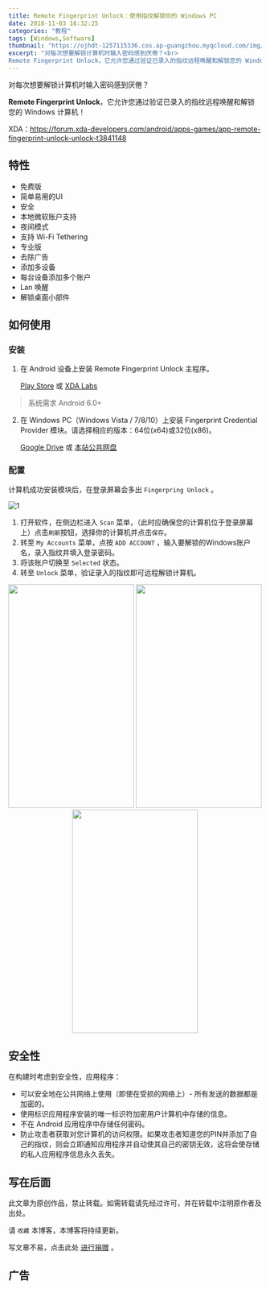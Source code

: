 ```yaml
---
title: Remote Fingerprint Unlock：使用指纹解锁你的 Windows PC
date: 2018-11-03 16:32:25
categories: "教程"
tags: [Windows,Software]
thumbnail: "https://ojhdt-1257115336.cos.ap-guangzhou.myqcloud.com/img/20181103/0.png"
excerpt: "对每次想要解锁计算机时输入密码感到厌倦？<br>
Remote Fingerprint Unlock，它允许您通过验证已录入的指纹远程唤醒和解锁您的 Windows 计算机！"
---
```

对每次想要解锁计算机时输入密码感到厌倦？

**Remote Fingerprint Unlock**，它允许您通过验证已录入的指纹远程唤醒和解锁您的 Windows 计算机！

XDA：https://forum.xda-developers.com/android/apps-games/app-remote-fingerprint-unlock-unlock-t3841148

## 特性

- 免费版
 - 简单易用的UI
 - 安全
 - 本地微软账户支持
 - 夜间模式
 - 支持 Wi-Fi Tethering
- 专业版
 - 去除广告
 - 添加多设备
 - 每台设备添加多个账户
 - Lan 唤醒
 - 解锁桌面小部件 

## 如何使用

### 安装

1. 在 Android 设备上安装 Remote Fingerprint Unlock 主程序。

    [Play Store](https://play.google.com/store/apps/details?id=ro.andreimircius.remotefingerauth) 或 [XDA Labs](https://labs.xda-developers.com/store/app/ro.andreimircius.remotefingerauth)
>系统需求 Android 6.0+

2. 在 Windows PC（Windows Vista / 7/8/10）上安装 Fingerprint Credential Provider 模块。请选择相应的版本：64位(x64)或32位(x86)。

    [Google Drive](https://drive.google.com/drive/folders/1bktvp0JcJKfE92efgxQlo06ARrMfLDFd) 或 [本站公共网盘](https://netdisk.ojhdt.club/%E8%BD%AF%E4%BB%B6/Fingerprint%20Credential%20Provider/)

### 配置

计算机成功安装模块后，在登录屏幕会多出 `Fingerpring Unlock` 。

![1](https://ojhdt-1257115336.cos.ap-guangzhou.myqcloud.com/img/20181103/1.png)

1. 打开软件，在侧边栏进入 `Scan` 菜单，（此时应确保您的计算机位于登录屏幕上）点击`刷新`按钮，选择你的计算机并点击`保存`。 
2. 转至 `My Accounts` 菜单，点按 `ADD ACCOUNT` ，输入要解锁的Windows账户名，录入指纹并填入登录密码。
3. 将该账户切换至 `Selected` 状态。
4. 转至 `Unlock` 菜单，验证录入的指纹即可远程解锁计算机。

<div align=center>
<img src="https://ojhdt-1257115336.cos.ap-guangzhou.myqcloud.com/img/20181103/4.png" width="250" height="444" /> <img src="https://ojhdt-1257115336.cos.ap-guangzhou.myqcloud.com/img/20181103/2.png" width="250" height="444" /> <img src="/img/20181103/3.png" width="250" height="444" />
</div>

## 安全性

在构建时考虑到安全性，应用程序：

- 可以安全地在公共网络上使用（即使在受损的网络上）- 所有发送的数据都是加密的。
- 使用标识应用程序安装的唯一标识符加密用户计算机中存储的信息。
- 不在 Android 应用程序中存储任何密码。
- 防止攻击者获取对您计算机的访问权限。如果攻击者知道您的PIN并添加了自己的指纹，则会立即通知应用程序并自动使其自己的密钥无效，这将会使存储的私人应用程序信息永久丢失。

## 写在后面
此文章为原创作品，禁止转载。如需转载请先经过许可，并在转载中注明原作者及出处。

请 `收藏` 本博客，本博客将持续更新。

写文章不易，点击此处 <a data-fancybox data-src="#modal" href="javascript:;" >进行捐赠</a> 。



 <div style="display: none;" id="modal" > 
 <h2>捐赠</h2> 
 <p>写文章不易，请我喝一杯咖啡吧~ <br>
 <img src="https://blog.ojhdt.com/alipay.png" width="240" height="364" alt="支付宝" /> <img src="https://blog.ojhdt.com/wechat.png" width="240" height="364" alt="微信" /> <br>

点击<a href="https://blog.ojhdt.com/donate">此处</a>前往捐赠详情页。
 </p> 
 </div> 


## 广告
<script async src="//pagead2.googlesyndication.com/pagead/js/adsbygoogle.js"></script>
<ins class="adsbygoogle"
     style="display:block; text-align:center;"
     data-ad-layout="in-article"
     data-ad-format="fluid"
     data-ad-client="ca-pub-1043177129475579"
     data-ad-slot="7254716173"></ins>
<script>
     (adsbygoogle = window.adsbygoogle || []).push({});
</script>